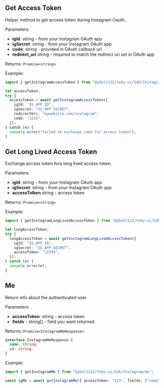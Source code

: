 ## Get Access Token

Helper method to get access token during Instagram Oauth.

Parameters:

- **igId**: string - from your Instagram OAuth app
- **igSecret**: string - from your Instagram OAuth app
- **code**: string - provided in OAuth callback url
- **redirect_uri** string - required to match the redirect uri set in OAuth app

Returns: `Promise<string>`

Example:

```ts
import { getInstagramAccessToken } from "@ybot1122/toby-ui/Sdk/Instagram/accessToken";

let accessToken;
try {
  accessToken = await getInstagramAccessToken({
    igId: "IG_APP_ID",
    igSecret: "IG_APP_SECRET",
    redirectUri: "mywebsite.com/instagram",
    code: "1234",
  });
} catch (e) {
  console.error("failed to exchange code for access token");
}
```

## Get Long Lived Access Token

Exchange access token fora long lived access token.

Parameters:

- **igId**: string - from your Instagram OAuth app
- **igSecret**: string - from your Instagram OAuth app
- **accessTolken** string - access token

Returns: `Promise<string>`

Example:

```ts
import { getInstagramLongLivedAccessToken } from "@ybot1122/toby-ui/Sdk/Instagram/longLivedAccessToken";

let longAccessToken;
try {
  longAccessToken = await getInstagramLongLivedAccessToken({
    igId: "IG_APP_ID",
    igSecret: "IG_APP_SECRET",
    accessToken: "12345",
  });
} catch (e) {
  console.error(e);
}
```

## Me

Return info about the authenticated user.

Parameters:

- **accessToken**: string - access token
- **fields** - string[] - field you want returned.

Returns: `Promise<InstagramMeResponse>`

```ts
interface InstagramMeResponse {
  name: string;
  id: string;
}
```

Example:

```ts
import { getInstagramMe } from "@ybot1122/toby-ui/Sdk/Instagram/me";

const igMe = await getInstagramMe({ accessToken: "123", fields: ["name"] });
```
